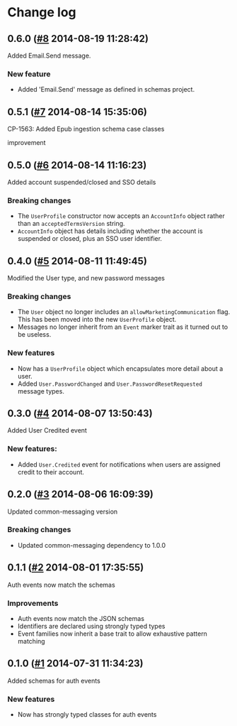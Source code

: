 # Change log

## 0.6.0 ([#8](https://git.mobcastdev.com/Hermes/message-schemas/pull/8) 2014-08-19 11:28:42)

Added Email.Send message.

### New feature

* Added 'Email.Send' message as defined in schemas project.


## 0.5.1 ([#7](https://git.mobcastdev.com/Hermes/message-schemas/pull/7) 2014-08-14 15:35:06)

CP-1563: Added Epub ingestion schema case classes

improvement


## 0.5.0 ([#6](https://git.mobcastdev.com/Hermes/message-schemas/pull/6) 2014-08-14 11:16:23)

Added account suspended/closed and SSO details

### Breaking changes

- The `UserProfile` constructor now accepts an `AccountInfo` object
rather than an `acceptedTermsVersion` string.
- `AccountInfo` object has details including whether the account is
suspended or closed, plus an SSO user identifier.

## 0.4.0 ([#5](https://git.mobcastdev.com/Hermes/message-schemas/pull/5) 2014-08-11 11:49:45)

Modified the User type, and new password messages

### Breaking changes

- The `User` object no longer includes an `allowMarketingCommunication` flag. This has been moved into the new `UserProfile` object.
- Messages no longer inherit from an `Event` marker trait as it turned out to be useless.

### New features

- Now has a `UserProfile` object which encapsulates more detail about a user.
- Added `User.PasswordChanged` and `User.PasswordResetRequested` message types.

## 0.3.0 ([#4](https://git.mobcastdev.com/Hermes/message-schemas/pull/4) 2014-08-07 13:50:43)

Added User Credited event

### New features:

- Added `User.Credited` event for notifications when users are assigned credit to their account.


## 0.2.0 ([#3](https://git.mobcastdev.com/Hermes/message-schemas/pull/3) 2014-08-06 16:09:39)

Updated common-messaging version

### Breaking changes

- Updated common-messaging dependency to 1.0.0

## 0.1.1 ([#2](https://git.mobcastdev.com/Hermes/message-schemas/pull/2) 2014-08-01 17:35:55)

Auth events now match the schemas

### Improvements

- Auth events now match the JSON schemas
- Identifiers are declared using strongly typed types
- Event families now inherit a base trait to allow exhaustive pattern
matching

## 0.1.0 ([#1](https://git.mobcastdev.com/Hermes/message-schemas/pull/1) 2014-07-31 11:34:23)

Added schemas for auth events

### New features

- Now has strongly typed classes for auth events

